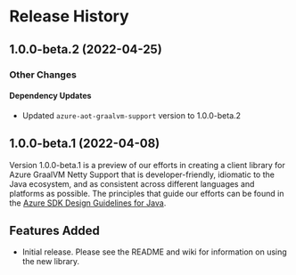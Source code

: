# Release History

## 1.0.0-beta.2 (2022-04-25)

### Other Changes

#### Dependency Updates
- Updated `azure-aot-graalvm-support` version to 1.0.0-beta.2

## 1.0.0-beta.1 (2022-04-08)

Version 1.0.0-beta.1 is a preview of our efforts in creating a client library for Azure GraalVM Netty Support that is
developer-friendly, idiomatic to the Java ecosystem, and as consistent across different languages and platforms as
possible. The principles that guide our efforts can be found in the
[Azure SDK Design Guidelines for Java](https://azure.github.io/azure-sdk/java_introduction.html).

## Features Added
- Initial release. Please see the README and wiki for information on using the new library.
